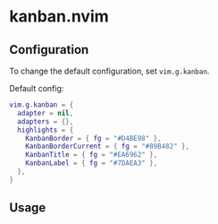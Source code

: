 # kanban.nvim

## Configuration
To change the default configuration, set `vim.g.kanban`.

Default config:
```lua
vim.g.kanban = {
  adapter = nil,
  adapters = {},
  highlights = {
    KanbanBorder = { fg = "#D4BE98" },
    KanbanBorderCurrent = { fg = "#89B482" },
    KanbanTitle = { fg = "#EA6962" },
    KanbanLabel = { fg = "#7DAEA3" },
  },
}
```

## Usage
